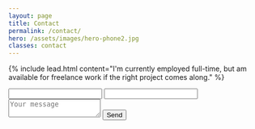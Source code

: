 ```yaml
---
layout: page
title: Contact
permalink: /contact/
hero: /assets/images/hero-phone2.jpg
classes: contact
---
```


{% include lead.html content="I'm currently employed full-time, but am available for freelance work if the right project comes along." %}

<form action="https://formspree.io/rockwood@gmail.com" method="POST">
	<input type="text" name="name">
	<input type="email" name="_replyto">
	<input type="hidden" name="_subject" value="Contact from your website" />
	<textarea name="message" placeholder="Your message"></textarea>
	<input type="text" name="_gotcha" style="display:none" />
	<input type="submit" value="Send">
</form>
